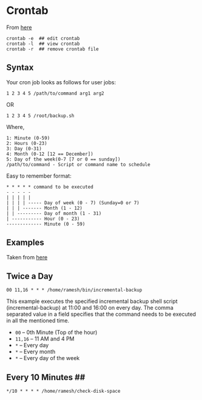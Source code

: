 # Crontab #

From [here](http://www.cyberciti.biz/faq/how-do-i-add-jobs-to-cron-under-linux-or-unix-oses/)

	crontab -e	## edit crontab
	crontab -l	## view crontab	
	crontab -r	## remove crontab file

## Syntax ##

Your cron job looks as follows for user jobs:

 
	1 2 3 4 5 /path/to/command arg1 arg2
 
OR

	1 2 3 4 5 /root/backup.sh
 
Where,

	1: Minute (0-59)
	2: Hours (0-23)
	3: Day (0-31)
	4: Month (0-12 [12 == December])
	5: Day of the week(0-7 [7 or 0 == sunday])
	/path/to/command - Script or command name to schedule

Easy to remember format:

	* * * * * command to be executed
	- - - - -
	| | | | |
	| | | | ----- Day of week (0 - 7) (Sunday=0 or 7)
	| | | ------- Month (1 - 12)
	| | --------- Day of month (1 - 31)
	| ----------- Hour (0 - 23)
	------------- Minute (0 - 59)

## Examples ##

Taken from [here](http://www.thegeekstuff.com/2009/06/15-practical-crontab-examples/)

## Twice a Day ##


	00 11,16 * * * /home/ramesh/bin/incremental-backup
	
This example executes the specified incremental backup shell script (incremental-backup) at 11:00 and 16:00 on every day. The comma separated value in a field specifies that the command needs to be executed in all the mentioned time.

* `00` – 0th Minute (Top of the hour)
* `11,16` – 11 AM and 4 PM
* `*` – Every day
* `*` – Every month
* `*` – Every day of the week

## Every 10 Minutes ## ##

	*/10 * * * * /home/ramesh/check-disk-space